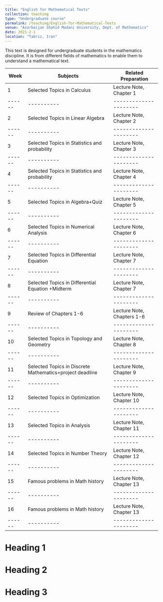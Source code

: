 ```yaml
---
title: "English for Mathematical Texts"
collection: teaching
type: "Undergraduate course"
permalink: /teaching/English-for-Mathematical-Texts
venue: "Azarbaijan Shahid Madani University, Dept. of Mathematics"
date: 2021-2-1
location: "Tabriz, Iran"
---
```

This text is designed for undergraduate students in the mathematics discipline. It is from different fields of mathematics to enable them to understand a mathematical text. 

| Week | Subjects | Related Preparation |
|------|----------|---------------------|
|1|	Selected Topics in Calculus|	Lecture Note, Chapter 1|
|------|----------|---------------------|
|2|	Selected Topics in Linear Algebra|	Lecture Note, Chapter 2|
|------|----------|---------------------|
|3|	Selected Topics in Statistics and probability|	Lecture Note, Chapter 3|
|------|----------|---------------------|
|4|	Selected Topics in Statistics and probability|	Lecture Note, Chapter 4|
|------|----------|---------------------|
|5|	Selected Topics in Algebra+Quiz|	Lecture Note, Chapter 5|
|------|----------|---------------------|
|6|	Selected Topics in Numerical Analysis|	Lecture Note, Chapter 6|
|------|----------|---------------------|
|7|	Selected Topics in Differential Equation|	Lecture Note, Chapter 7|
|------|----------|---------------------|
|8|	Selected Topics in Differential Equation +Midterm|	Lecture Note, Chapter 7|
|------|----------|---------------------|
|9|	Review of Chapters 1-6|	Lecture Note, Chapters 1-6|
|------|----------|---------------------|
|10|	Selected Topics in Topology and Geometry|	Lecture Note, Chapter 8|
|------|----------|---------------------|
|11|	Selected Topics in Discrete Mathematics+project deadline|	Lecture Note, Chapter 9|
|------|----------|---------------------|
|12|	Selected Topics in Optimization	|Lecture Note, Chapter 10|
|------|----------|---------------------|
|13|	Selected Topics in Analysis|	Lecture Note, Chapter 11|
|------|----------|---------------------|
|14|	Selected Topics in Number Theory|	Lecture Note, Chapter 12|
|------|----------|---------------------|
|15|	Famous problems in Math history|	 Lecture Note, Chapter 13|
|------|----------|---------------------|
|16|	Famous problems in Math history| 	 Lecture Note, Chapter 13|
|------|----------|---------------------|

Heading 1
======

Heading 2
======

Heading 3
======